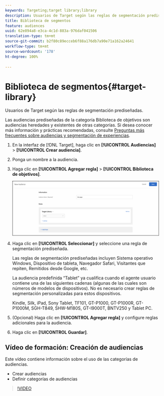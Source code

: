 ```yaml
---
keywords: Targeting;target library;library
description: Usuarios de Target según las reglas de segmentación prediseñadas.
title: Biblioteca de segmentos
feature: audiences
uuid: 62e894a8-e3ca-4c1d-883a-976daf041506
translation-type: tm+mt
source-git-commit: b2f80c89ecceb6f88a176db7a90e71a162a24641
workflow-type: tm+mt
source-wordcount: '178'
ht-degree: 100%

---
```



# Biblioteca de segmentos{#target-library}

Usuarios de Target según las reglas de segmentación prediseñadas.

Las audiencias prediseñadas de la categoría Biblioteca de objetivos son audiencias heredades y existentes de otras categorías. Si desea conocer más información y prácticas recomendadas, consulte  [Preguntas más frecuentes sobre audiencias y segmentación de experiencias](../../../c-target/c-troubleshooting-targets-and-audiences/troubleshooting-targets-and-audiences.md#concept_C4EE4B8F4840430CBD798D579A8F208D).

1. En la interfaz de [!DNL Target], haga clic en **[!UICONTROL Audiencias]** > **[!UICONTROL Crear audiencia]**.
1. Ponga un nombre a la audiencia.
1. Haga clic en **[!UICONTROL Agregar regla]** > **[!UICONTROL Biblioteca de objetivos]**.

   ![Biblioteca de segmentos](assets/target_library.png)

1. Haga clic en **[!UICONTROL Seleccionar]** y seleccione una regla de segmentación prediseñada.

   Las reglas de segmentación prediseñadas incluyen Sistema operativo Windows, Dispositivo de tableta, Navegador Safari, Visitantes que repiten, Remitidos desde Google, etc.

   La audiencia predefinida “Tablet” ya cualifica cuando el agente usuario contiene una de las siguientes cadenas (algunas de las cuales son números de modelos de dispositivos). No es necesario crear reglas de segmentación personalizadas para estos dispositivos.

   Kindle, Silk, iPad, Sony Tablet, TF101, GT-P1000, GT-P1000R, GT-P1000M, SGH-T849, SHW-M180S, GT-I9000T, BNTV250 y Tablet PC.

1. (Opcional) Haga clic en **[!UICONTROL Agregar regla]** y configure reglas adicionales para la audiencia.
1. Haga clic en **[!UICONTROL Guardar]**.

## Vídeo de formación: Creación de audiencias

Este vídeo contiene información sobre el uso de las categorías de audiencias.

* Crear audiencias
* Definir categorías de audiencias

>[!VIDEO](https://video.tv.adobe.com/v/17392)
